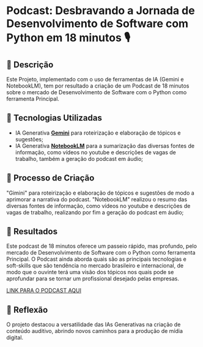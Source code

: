 # Podcast: Desbravando a Jornada de Desenvolvimento de Software com Python em 18 minutos 🎙️

## 📒 Descrição
Este Projeto, implementado com o uso de ferramentas de IA (Gemini e NotebookLM), tem por resultado a criação de um Podcast de 18 minutos sobre o mercado de Desenvolvimento de Software com o Python como ferramenta Principal.

## 🤖 Tecnologias Utilizadas
- IA Generativa **[Gemini](https://gemini.google.com/app)** para roteirização e elaboração de tópicos e sugestões;
- IA Generativa **[NotebookLM](https://notebooklm.google/)** para a sumarização das diversas fontes de informação, como vídeos no youtube e descrições de vagas de trabalho, também a geração do podcast em áudio;

## 🧐 Processo de Criação
"Gimini" para roteirização e elaboração de tópicos e sugestões de modo a aprimorar a narrativa do podcast. "NotebookLM" realizou o resumo das diversas fontes de informação, como vídeos no youtube e descrições de vagas de trabalho, realizando por fim a geração do podcast em áudio;

## 🚀 Resultados
Este podcast de 18 minutos oferece um passeio rápido, mas profundo, pelo mercado de Desenvolvimento de Software com o Python como ferramenta Principal. O Podcast ainda aborda quais são as principais tecnologias e soft-skills que são tendência no mercado brasileiro e internacional, de modo que o ouvinte terá uma visão dos tópicos nos quais pode se aprofundar para se tornar um profissional desejado pelas empresas.

[LINK PARA O PODCAST AQUI](https://github.com/JosueMelo58/lab-natty-or-not/tree/main/exemplos)

## 💭 Reflexão
O projeto destacou a versatilidade das IAs Generativas na criação de conteúdo auditivo, abrindo novos caminhos para a produção de mídia digital.
